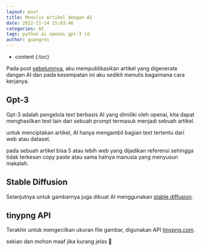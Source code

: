 ```yaml
---
layout: post
title: Menulis Artikel dengan AI
date: 2022-11-24 15:03:46
categories: AI
tags: python ai openai gpt-3 id
author: guangrei
---
```


* content
{:toc}

Pada post [sebelumnya](/read/2022/11/24/hujan/), aku mempublikasikan artikel yang digenerate dangan AI dan pada kesempatan ini aku sedikit menulis bagaimana cara kerjanya.

## Gpt-3

Gpt-3 adalah pengelola text berbasis AI yang dimiliki oleh openai, kita dapat menghasilkan text lain dari sebuah prompt termasuk menjadi sebuah artikel.

untuk menciptakan artikel, AI hanya mengambil bagian text tertentu dari web atau dataset.

pada sebuah artikel bisa 5 atau lebih web yang dijadikan referensi sehingga tidak terkesan copy paste atau sama halnya manusia yang menyusun makalah.

## Stable Diffusion

Selanjutnya untuk gambarnya juga dibuat AI menggunakan [stable diffusion](https://github.com/CompVis/stable-diffusion).

## tinypng API

Terakhir untuk mengecilkan ukuran file gambar, digunakan API [tinypng.com](https://tinypng.com).

sekian dan mohon maaf jika kurang jelas 🙏
